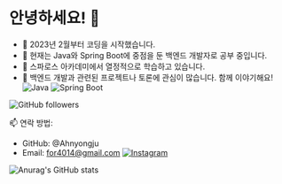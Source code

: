 # 안녕하세요! 👋

- 🚀 2023년 2월부터 코딩을 시작했습니다.
- 🌱 현재는 Java와 Spring Boot에 중점을 둔 백엔드 개발자로 공부 중입니다.
- 🔭 스파로스 아카데미에서 열정적으로 학습하고 있습니다.
- 👥 백엔드 개발과 관련된 프로젝트나 토론에 관심이 많습니다. 함께 이야기해요!
![Java](https://img.shields.io/badge/-Java-red?logo=java&logoColor=white)
![Spring Boot](https://img.shields.io/badge/-Spring_Boot-6DB33F?logo=spring-boot&logoColor=white)


![GitHub followers](https://img.shields.io/github/followers/Ahnyongju?label=Follow&style=social)

📫 연락 방법: 
- GitHub: @Ahnyongju
- Email: for4014@gmail.com
[![Instagram](https://img.shields.io/badge/-Instagram-E4405F?logo=instagram&logoColor=white&link=https://www.instagram.com/ju_dragon.an/)](https://www.instagram.com/ju_dragon.an/)


![Anurag's GitHub stats](https://github-readme-stats.vercel.app/api?username=Ahnyongju&show_icons=true&theme=radical)
